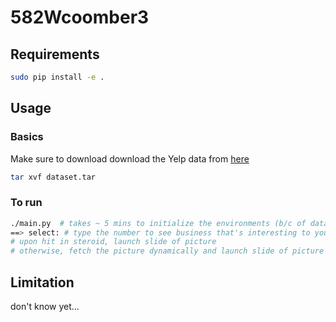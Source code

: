 # 582Wcoomber3

## Requirements
```bash
sudo pip install -e .
```

## Usage
### Basics

Make sure to download download the Yelp data from [here](LINK)
```bash
tar xvf dataset.tar 
```
### To run
```bash
./main.py  # takes ~ 5 mins to initialize the environments (b/c of datasize)
==> select: # type the number to see business that's interesting to you
# upon hit in steroid, launch slide of picture
# otherwise, fetch the picture dynamically and launch slide of picture afterward.
```

## Limitation
don't know yet...

